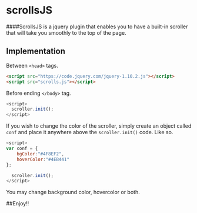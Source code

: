 # scrollsJS
####ScrollsJS is a jquery plugin that enables you to have a built-in scroller that will take you smoothly to the top of the page.

**Implementation**
-
 Between `<head>` tags.
```html
<script src="https://code.jquery.com/jquery-1.10.2.js"></script>
<script src="scrolls.js"></script>
```

Before ending `</body>` tag.
```javascript
<script>
  scroller.init();
</script>
```

If you wish to change the color of the scroller, simply create an object called `conf` and place it anywhere above the 
`scroller.init()` code. Like so.

```javascript
<script>
var conf = {
	bgColor:"#4F8EF2",
	hoverColor:"#4EB441"
};

  scroller.init();
</script>
```

You may change background color, hovercolor or both.

##Enjoy!!
